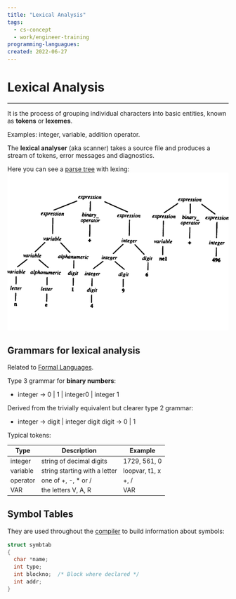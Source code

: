 ```yaml
---
title: "Lexical Analysis"
tags:
  - cs-concept
  - work/engineer-training
programming-languagues:
created: 2022-06-27
---
```

# Lexical Analysis
---
It is the process of grouping individual characters into basic entities, known as **tokens** or **lexemes**.

Examples: integer, variable, addition operator.

The **lexical analyser** (aka scanner) takes a source file and produces a stream of tokens, error messages and diagnostics.

Here you can see a [parse tree](notes/general/parse-trees.md) with lexing:
![parse-tree-lexing](notes/images/parse-tree-lexing.png)

## Grammars for lexical analysis
Related to [Formal Languages](notes/general/formal-languages.md).

Type 3 grammar for **binary numbers**:

- integer $\rightarrow$ 0 | 1 | integer0 | integer 1

Derived from the trivially equivalent but clearer type 2 grammar:

- integer $\rightarrow$ digit | integer digit
digit $\rightarrow$ 0 | 1

Typical tokens:

| Type     | Description                   | Example        |
| -------- | ----------------------------- | -------------- |
| integer  | string of decimal digits      | 1729, 561, 0   |
| variable | string starting with a letter | loopvar, t1, x |
| operator | one of +, -, * or /           | +, /           |
| VAR      | the letters V, A, R           | VAR               |

## Symbol Tables
They are used throughout the [compiler](notes/private/work/compilers.md) to build information about symbols:

```c
struct symbtab
{
  char *name;
  int type;
  int blockno;  /* Block where declared */
  int addr;
}
```
